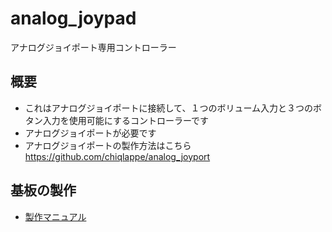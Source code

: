 # analog_joypad
アナログジョイポート専用コントローラー

## 概要

- これはアナログジョイポートに接続して、１つのボリューム入力と３つのボタン入力を使用可能にするコントローラーです
- アナログジョイポートが必要です
- アナログジョイポートの製作方法はこちら
https://github.com/chiqlappe/analog_joyport

## 基板の製作

- [製作マニュアル](https://github.com/chiqlappe/analog_joypad/blob/main/manual.pdf)
